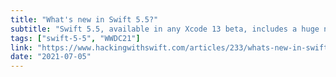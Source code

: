 ```yaml
---
title: "What's new in Swift 5.5?"
subtitle: "Swift 5.5, available in any Xcode 13 beta, includes a huge number of changes to the language. At WWDC this year, a lot of these changes were covered by session videos. However, despite being published before WWDC, this in-depth article from Paul Hudson is still worth a read. Paul walks through most of the language changes introduced in Swift 5.5, with code samples for each. Lot's to cover here."
tags: ["swift-5-5", "WWDC21"]
link: "https://www.hackingwithswift.com/articles/233/whats-new-in-swift-5-5"
date: "2021-07-05"
---
```

